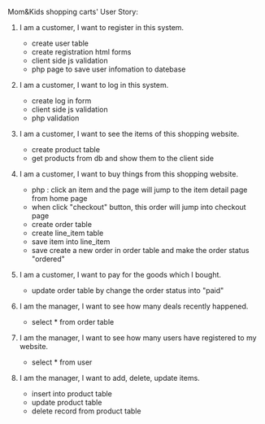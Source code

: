 Mom&Kids shopping carts' User Story:

1. I am a customer, I want to register in this system.
   * create user table
   * create registration html forms
   * client side js validation
   * php page to save user infomation to datebase 
   
2. I am a customer, I want to log in this system.
   * create log in form 
   * client side js validation
   * php validation

3. I am a customer, I want to see the items of this shopping website.
   * create product table
   * get products from db and show them to the client side

4. I am a customer, I want to buy things from this shopping website.
   * php : click an item and the page will jump to the item detail page from home page
   * when click "checkout" button, this order will jump into checkout page
   * create order table 
   * create line_item table
   * save item into line_item
   * save create a new order in order table and make the order status "ordered"

5. I am a customer, I want to pay for the goods which I bought.
   * update order table by change the order status into "paid"

6. I am the manager, I want to see how many deals recently happened.
   * select * from order table

7. I am the manager, I want to see how many users have registered to my website.
   * select * from user

8. I am the manager, I want to add, delete, update items.
   * insert into product table
   * update product table
   * delete record from product table
